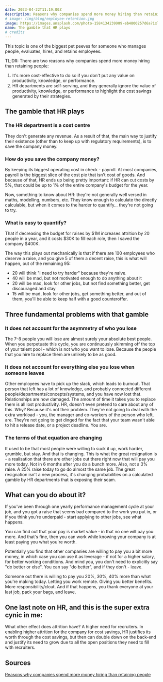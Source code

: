 ```yaml
---
date: 2023-04-22T11:19:00Z
description: Reasons why companies spend more money hiring than retaining people
# image: /img/blog/employee-retention.jpg
image: https://images.unsplash.com/photo-1584134239909-eb4800257d6a?ixlib=rb-4.0.3&ixid=MnwxMjA3fDB8MHxwaG90by1wYWdlfHx8fGVufDB8fHx8&auto=format&fit=crop&w=1470&q=80
name: The gamble that HR plays
# credits
---
```


This topic is one of the biggest pet peeves for someone who manages people, evaluates, hires, and retains employees.

TL;DR: There are two reasons why companies spend more money hiring than retaining people:

1. It's more cost-effective to do so if you don't put any value on productivity, knowledge, or performance.
2. HR departments are self-serving, and they generally ignore the value of productivity, knowledge, or performance to highlight the cost savings generated by their strategies.

## The gamble that HR plays

### The HR department is a cost centre
They don't generate any revenue. As a result of that, the main way to justify their existence (other than to keep up with regulatory requirements), is to save the company money.

### How do you save the company money?
By keeping its biggest operating cost in check - payroll. At most companies, payroll is the biggest slice of the cost pie that isn't cost of goods. And because of that, HR ends up being pretty important: if HR can cut costs by 5%, that could be up to 1% of the entire company's budget for the year.

Now, something to know about HR: they're not generally well versed in maths, modelling, numbers, etc. They know enough to calculate the directly calculable, but when it comes to the harder to quantify... they're not going to try.

### What is easy to quantify?
That if decreasing the budget for raises by $1M increases attrition by 20 people in a year, and it costs $30K to fill each role, then I saved the company $400K. 

The way this plays out mechanically is that if there are 100 employees who deserve a raise, and you give 5 of them a decent raise, this is what will happen, out of the remaining 95:

- 20 will think "I need to try harder" because they're naive.
- 40 will be mad, but not motivated enough to do anything about it
- 20 will be mad, look for other jobs, but not find something better, get discouraged and stay
- 15 will be mad, look for other jobs, get something better, and out of them, you'll be able to keep half with a good counteroffer.

## Three fundamental problems with that gamble

### It does not account for the asymmetry of who you lose
The 7–8 people you will lose are almost surely your absolute best people. When you perpetuate this cycle, you are continuously skimming off the top of your talent pool - which is not who you want to lose. Because the people that you hire to replace them are unlikely to be as good.

### It does not account for everything else you lose when someone leaves
Other employees have to pick up the slack, which leads to burnout. That person that left has a lot of knowledge, and probably connected different people/departments/concepts/systems, and you have now lost that. Relationships are now damaged. The amount of time it takes you to replace them is all lost productivity. HR, doesn't even pretend to care about any of this. Why? Because it's not their problem. They're not going to deal with the extra workload - you, the manager and co-workers of the person who left, are. They're not going to get dinged for the fact that your team wasn't able to hit a release date, or a project deadline. You are.

### The terms of that equation are changing
It used to be that most people were willing to suck it up, work harder, grumble, but stay. And that is changing. This is what the great resignation is - a realisation that there are other jobs out there right now that will pay you more today. Not in 6 months after you do a bunch more. Also, not a 3% raise. A 25% raise today to go do almost the same job. The great resignation isn't a new process, it's changing probabilities on a calculated gamble by HR departments that is exposing their scam.

## What can you do about it?

If you've been through one yearly performance management cycle at your job, and you got a raise that seems bad compared to the work you put in, or if you think you're underpaid - start applying to other jobs, see what happens.

You can find out that your pay is market value - in that no one will pay you more. And that's fine, then you can work while knowing your company is at least paying you what you're worth.

Potentially you find that other companies are willing to pay you a bit more money, in which case you can use it as leverage - if not for a higher salary, for better working conditions. And mind you, you don't need to explicitly say "do better or else". You can say "do better", and if they don't - leave.

Someone out there is willing to pay you 20%, 30%, 40% more than what you're making today. Letting you work remote. Giving you better benefits. More responsibility/clout. And if that happens, you thank everyone at your last job, pack your bags, and leave.

## One last note on HR, and this is the super extra cynic in me:

What other effect does attrition have? A higher need for recruiters. In enabling higher attrition for the company for cost savings, HR justifies its worth through the cost savings, but then can double down on the back-end and justify its need to grow due to all the open positions they need to fill with recruiters.

## Sources

[Reasons why companies spend more money hiring than retaining people](https://www.reddit.com/r/datascience/comments/uo589a/why_are_companies_willing_to_spend_so_much_on/i8cut6w/)
